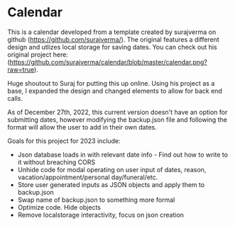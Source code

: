 # Calendar
This is a calendar developed from a template created by surajverma on github (https://github.com/surajverma/). The original features a different design and utlizes local storage for saving dates. You can check out his original project here: (https://github.com/surajverma/calendar/blob/master/calendar.png?raw=true). 

Huge shoutout to Suraj for putting this up online. Using his project as a base, I expanded the design and changed elements to allow for back end calls.

As of December 27th, 2022, this current version doesn't have an option for submitting dates, however modifying the backup.json file and following the format will allow the user to add in their own dates.

Goals for this project for 2023 include:
- Json database loads in with relevant date info - Find out how to write to it without breaching CORS
- Unhide code for modal operating on user input of dates, reason, vacation/appointment/personal day/funeral/etc.
- Store user generated inputs as JSON objects and apply them to backup.json
- Swap name of backup.json to something more formal
- Optimize code. Hide objects
- Remove localstorage interactivity, focus on json creation

